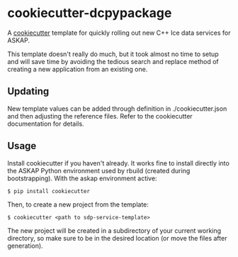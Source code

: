cookiecutter-dcpypackage
========================

A [cookiecutter](https://github.com/audreyr/cookiecutter) template for quickly
rolling out new C++ Ice data services for ASKAP.

This template doesn't really do much, but it took almost no time to setup and
will save time by avoiding the tedious search and replace method of creating
a new application from an existing one.

Updating
--------
New template values can be added through definition in ./cookiecutter.json and
then adjusting the reference files. Refer to the cookiecutter documentation for
details.

Usage
-----
Install cookiecutter if you haven't already.
It works fine to install directly into the ASKAP Python environment used by
rbuild (created during bootstrapping). With the askap environment active:

    $ pip install cookiecutter

Then, to create a new project from the template:

    $ cookiecutter <path to sdp-service-template>

The new project will be created in a subdirectory of your current working
directory, so make sure to be in the desired location (or move the files after
generation).
